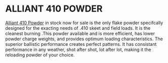 # ALLIANT 410 POWDER
[Alliant 410 Powder](https://primegunstore.com/) in stock now for sale is the only flake powder specifcally designed for the exacting needs of .410 skeet and field loads. It is the cleanest burning .This powder available and is more efficient, has lower powder charge weights, and provides optimum loading characteristics. The superior ballistic performance creates perfect patterns. It has consistant performance in any weather, shot after shot, lot after lot, making it the reloading powder of your choice.

